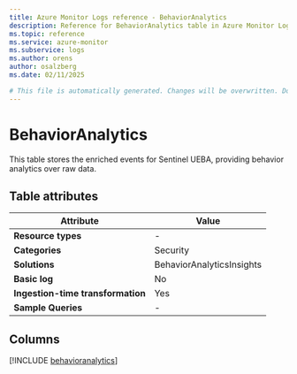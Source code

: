 ```yaml
---
title: Azure Monitor Logs reference - BehaviorAnalytics
description: Reference for BehaviorAnalytics table in Azure Monitor Logs.
ms.topic: reference
ms.service: azure-monitor
ms.subservice: logs
ms.author: orens
author: osalzberg
ms.date: 02/11/2025

# This file is automatically generated. Changes will be overwritten. Do not change this file directly.
---
```


# BehaviorAnalytics

This table stores the enriched events for Sentinel UEBA, providing behavior analytics over raw data.


## Table attributes

|Attribute|Value|
|---|---|
|**Resource types**|-|
|**Categories**|Security|
|**Solutions**| BehaviorAnalyticsInsights|
|**Basic log**|No|
|**Ingestion-time transformation**|Yes|
|**Sample Queries**|-|



## Columns
  
[!INCLUDE [behavioranalytics](~/reusable-content/ce-skilling/azure/includes/azure-monitor/reference/tables/behavioranalytics-include.md)]
